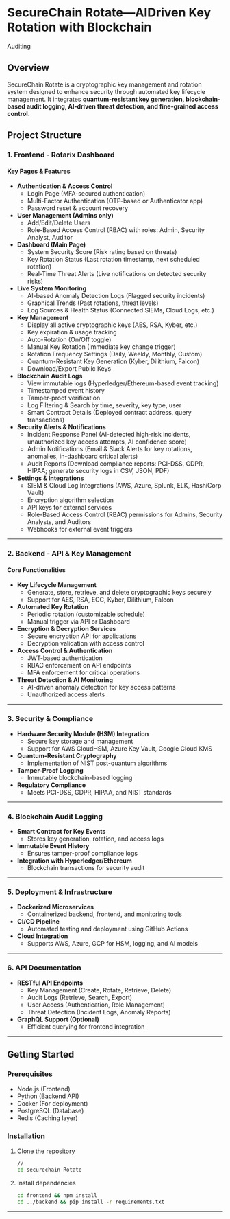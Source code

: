 # SecureChain Rotate—AIDriven Key Rotation with Blockchain
Auditing 

## Overview
SecureChain Rotate is a cryptographic key management and rotation system designed to enhance security through automated key lifecycle management. It integrates **quantum-resistant key generation, blockchain-based audit logging, AI-driven threat detection, and fine-grained access control.**

## Project Structure

### 1. Frontend - Rotarix Dashboard
#### Key Pages & Features
- **Authentication & Access Control**
  - Login Page (MFA-secured authentication)
  - Multi-Factor Authentication (OTP-based or Authenticator app)
  - Password reset & account recovery
- **User Management (Admins only)**
  - Add/Edit/Delete Users
  - Role-Based Access Control (RBAC) with roles: Admin, Security Analyst, Auditor
- **Dashboard (Main Page)**
  - System Security Score (Risk rating based on threats)
  - Key Rotation Status (Last rotation timestamp, next scheduled rotation)
  - Real-Time Threat Alerts (Live notifications on detected security risks)
- **Live System Monitoring**
  - AI-based Anomaly Detection Logs (Flagged security incidents)
  - Graphical Trends (Past rotations, threat levels)
  - Log Sources & Health Status (Connected SIEMs, Cloud Logs, etc.)
- **Key Management**
  - Display all active cryptographic keys (AES, RSA, Kyber, etc.)
  - Key expiration & usage tracking
  - Auto-Rotation (On/Off toggle)
  - Manual Key Rotation (Immediate key change trigger)
  - Rotation Frequency Settings (Daily, Weekly, Monthly, Custom)
  - Quantum-Resistant Key Generation (Kyber, Dilithium, Falcon)
  - Download/Export Public Keys
- **Blockchain Audit Logs**
  - View immutable logs (Hyperledger/Ethereum-based event tracking)
  - Timestamped event history
  - Tamper-proof verification
  - Log Filtering & Search by time, severity, key type, user
  - Smart Contract Details (Deployed contract address, query transactions)
- **Security Alerts & Notifications**
  - Incident Response Panel (AI-detected high-risk incidents, unauthorized key access attempts, AI confidence score)
  - Admin Notifications (Email & Slack Alerts for key rotations, anomalies, in-dashboard critical alerts)
  - Audit Reports (Download compliance reports: PCI-DSS, GDPR, HIPAA; generate security logs in CSV, JSON, PDF)
- **Settings & Integrations**
  - SIEM & Cloud Log Integrations (AWS, Azure, Splunk, ELK, HashiCorp Vault)
  - Encryption algorithm selection
  - API keys for external services
  - Role-Based Access Control (RBAC) permissions for Admins, Security Analysts, and Auditors
  - Webhooks for external event triggers

---

### 2. Backend - API & Key Management
#### Core Functionalities
- **Key Lifecycle Management**
  - Generate, store, retrieve, and delete cryptographic keys securely
  - Support for AES, RSA, ECC, Kyber, Dilithium, Falcon
- **Automated Key Rotation**
  - Periodic rotation (customizable schedule)
  - Manual trigger via API or Dashboard
- **Encryption & Decryption Services**
  - Secure encryption API for applications
  - Decryption validation with access control
- **Access Control & Authentication**
  - JWT-based authentication
  - RBAC enforcement on API endpoints
  - MFA enforcement for critical operations
- **Threat Detection & AI Monitoring**
  - AI-driven anomaly detection for key access patterns
  - Unauthorized access alerts

---

### 3. Security & Compliance
- **Hardware Security Module (HSM) Integration**
  - Secure key storage and management
  - Support for AWS CloudHSM, Azure Key Vault, Google Cloud KMS
- **Quantum-Resistant Cryptography**
  - Implementation of NIST post-quantum algorithms
- **Tamper-Proof Logging**
  - Immutable blockchain-based logging
- **Regulatory Compliance**
  - Meets PCI-DSS, GDPR, HIPAA, and NIST standards

---

### 4. Blockchain Audit Logging
- **Smart Contract for Key Events**
  - Stores key generation, rotation, and access logs
- **Immutable Event History**
  - Ensures tamper-proof compliance logs
- **Integration with Hyperledger/Ethereum**
  - Blockchain transactions for security audit

---

### 5. Deployment & Infrastructure
- **Dockerized Microservices**
  - Containerized backend, frontend, and monitoring tools
- **CI/CD Pipeline**
  - Automated testing and deployment using GitHub Actions
- **Cloud Integration**
  - Supports AWS, Azure, GCP for HSM, logging, and AI models

---

### 6. API Documentation
- **RESTful API Endpoints**
  - Key Management (Create, Rotate, Retrieve, Delete)
  - Audit Logs (Retrieve, Search, Export)
  - User Access (Authentication, Role Management)
  - Threat Detection (Incident Logs, Anomaly Reports)
- **GraphQL Support (Optional)**
  - Efficient querying for frontend integration
---



## Getting Started

### Prerequisites
- Node.js (Frontend)
- Python (Backend API)
- Docker (For deployment)
- PostgreSQL (Database)
- Redis (Caching layer)

### Installation
1. Clone the repository
   ```bash
   //
   cd securechain Rotate
   ```
2. Install dependencies
   ```bash
   cd frontend && npm install
   cd ../backend && pip install -r requirements.txt
   ```

---


